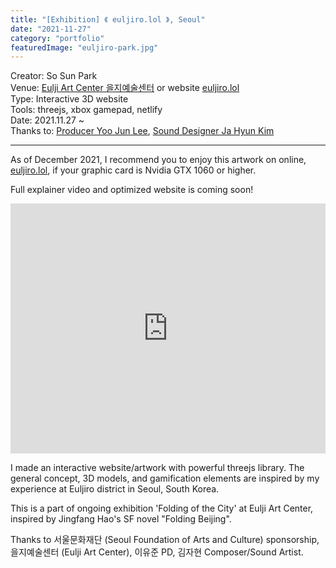 ```yaml
---
title: "[Exhibition] 《 euljiro.lol 》, Seoul"
date: "2021-11-27"
category: "portfolio"
featuredImage: "euljiro-park.jpg"
---
```


<div class="intro">
Creator: So Sun Park <br />
Venue: <a target="_blank" rel="noreferrer" href="https://www.instagram.com/c.enter_official">Eulji Art Center 을지예술센터</a> or website <a target="_blank" rel="noreferrer" href="https://www.euljiro.lol">euljiro.lol</a> <br />
Type: Interactive 3D website<br />
Tools: threejs, xbox gamepad, netlify<br />
Date: 2021.11.27 ~ <br />
Thanks to: <a target="_blank" rel="noreferrer" href="https://readymag.com/u16519807/1261048/">Producer Yoo Jun Lee</a>, <a target="_blank" rel="noreferrer" href="https://klovesmart.wixsite.com/mypage">Sound Designer Ja Hyun Kim</a>
</div>
<hr />

As of December 2021, I recommend you to enjoy this artwork on online, <a target="_blank" rel="noreferrer" href="https://www.euljiro.lol">euljiro.lol</a>, if your graphic card is Nvidia GTX 1060 or higher.

Full explainer video and optimized website is coming soon!

<iframe width="100%" height="400" src="https://www.youtube.com/embed/HJYgOmYNM3U" title="YouTube video player" frameborder="0" allow="accelerometer; autoplay; clipboard-write; encrypted-media; gyroscope; picture-in-picture" allowfullscreen></iframe>

I made an interactive website/artwork with powerful threejs library. The general concept, 3D models, and gamification elements are inspired by my experience at Euljiro district in Seoul, South Korea.

This is a part of ongoing exhibition 'Folding of the City' at Eulji Art Center, inspired by Jingfang Hao's SF novel "Folding Beijing".

Thanks to 서울문화재단 (Seoul Foundation of Arts and Culture) sponsorship, 을지예술센터 (Eulji Art Center), 이유준 PD, 김자현 Composer/Sound Artist.